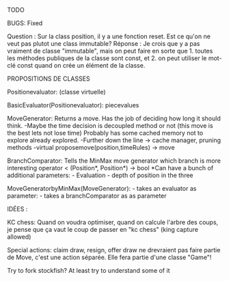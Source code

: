 TODO

BUGS:
Fixed


Question :
    Sur la class position, il y a une fonction reset. Est ce qu'on ne veut pas plutot une class immutable?
Réponse :
    Je crois que y a pas vraiment de classe "immutable", mais on peut faire en sorte que 1. toutes les méthodes publiques de la classe sont const, et 2. on peut utiliser
    le mot-clé const quand on crée un élément de la classe.


PROPOSITIONS DE CLASSES

Positionevaluator:
    (classe virtuelle)

BasicEvaluator(Positionevaluator):
    piecevalues

MoveGenerator:
    Returns a move. Has the job of deciding how long it should think.
        -Maybe the time decision is decoupled method or not (this move is the best lets not lose time)
    Probably has some cached memory not to explore already explored.
        -Further down the line -> cache manager, pruning
    methods 
        -virtual proposemove(position,timeRules) -> move

BranchComparator:
    Tells the MinMax move generator which branch is more interesting
    operator < (Position*, Position*) -> bool
    *Can have a bunch of additional parameters:
        - Evaluation
        - depth of position in the three

MoveGeneratorbyMinMax(MoveGenerator):
    - takes an evaluator as parameter:
    - takes a branchComparator as as parameter
    

    
IDÉES :

KC chess:
Quand on voudra optimiser, quand on calcule l'arbre des coups, je pense que ça vaut le coup de passer en "kc chess" (king capture allowed)

Special actions:
claim draw, resign, offer draw ne drevraient pas faire partie de Move, c'est une action séparée. Elle fera partie d'une classe "Game"!

Try to fork stockfish? At least try to understand some of it
